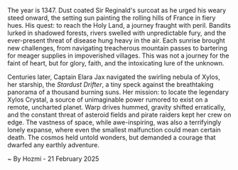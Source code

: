 
The year is 1347.  Dust coated Sir Reginald's surcoat as he urged his weary steed onward, the setting sun painting the rolling hills of France in fiery hues.  His quest: to reach the Holy Land, a journey fraught with peril. Bandits lurked in shadowed forests, rivers swelled with unpredictable fury, and the ever-present threat of disease hung heavy in the air.  Each sunrise brought new challenges, from navigating treacherous mountain passes to bartering for meager supplies in impoverished villages. This was not a journey for the faint of heart, but for glory, faith, and the intoxicating lure of the unknown.

Centuries later, Captain Elara Jax navigated the swirling nebula of Xylos, her starship, the *Stardust Drifter*, a tiny speck against the breathtaking panorama of a thousand burning suns. Her mission: to locate the legendary Xylos Crystal, a source of unimaginable power rumored to exist on a remote, uncharted planet.  Warp drives hummed, gravity shifted erratically, and the constant threat of asteroid fields and pirate raiders kept her crew on edge.  The vastness of space, while awe-inspiring, was also a terrifyingly lonely expanse, where even the smallest malfunction could mean certain death. The cosmos held untold wonders, but demanded a courage that dwarfed any earthly adventure.

~ By Hozmi - 21 February 2025
